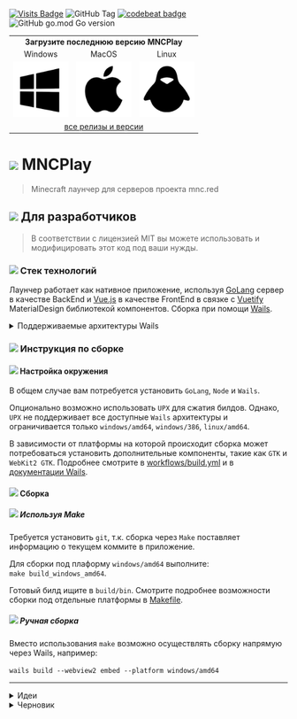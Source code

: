 [![Visits Badge](https://badges.strrl.dev/visits/mncred/play)](https://badges.strrl.dev)
![GitHub Tag](https://img.shields.io/github/v/tag/mncred/play)
[![codebeat badge](https://codebeat.co/badges/0a36aca9-0bc9-4cac-9a33-c973a9dcf10c)](https://codebeat.co/projects/github-com-mncred-play-main)
![GitHub go.mod Go version](https://img.shields.io/github/go-mod/go-version/mncred/play)

<div align="center">
    <table>
        <tr>
            <td align="center" colspan="3">
                <b>Загрузите последнюю версию MNCPlay</b>
            </td>
        </tr>
        <tr>
            <td align="center">Windows</td>
            <td align="center">MacOS</td>
            <td align="center">Linux</td>
        </tr>
        <tr>
            <td>
                <a href="https://github.com/mncred/play/releases/download/latest/mncplay-windows-amd64.exe" target="_blank">
                    <img width="100" src="https://raw.githubusercontent.com/mncred/play/main/.github/assets/logo-windows.png"></img>
                </a>
            </td>
            <td>
                <a href="https://github.com/mncred/play/releases/download/latest/mncplay-darwin-universal.zip" target="_blank">
                    <img width="100" src="https://raw.githubusercontent.com/mncred/play/main/.github/assets/logo-apple.png"></img>
                </a>
            </td>
            <td>
                <a href="https://github.com/mncred/play/releases/download/latest/mncplay-linux-amd64" target="_blank">
                    <img width="100" src="https://raw.githubusercontent.com/mncred/play/main/.github/assets/logo-linux.png"></img>
                </a>
            </td>
        </tr>
        <tr>
            <td align="center" colspan="3">
                <a href="https://github.com/mncred/play/releases" target="_blank">все релизы и версии</a>
            </td>
        </tr>
    </table>
</div>

# ![](https://api.iconify.design/octicon/rocket-16.svg?height=32&color=royalblue) MNCPlay

> Minecraft лаунчер для серверов проекта mnc.red

## ![](https://api.iconify.design/octicon/code-16.svg?height=24&color=royalblue) Для разработчиков

> В соответствии с лицензией MIT вы можете использовать и модифицировать этот код под ваши нужды.

### ![](https://api.iconify.design/octicon/stack-16.svg?height=20&color=royalblue) Стек технологий

Лаунчер работает как нативное приложение, используя [GoLang](https://go.dev) сервер в качестве BackEnd и
[Vue.js](https://vuejs.org) в качестве FrontEnd в связке с [Vuetify](https://vuetifyjs.com) MaterialDesign библиотекой
компонентов. Сборка при помощи [Wails](https://wails.io).

<details>
    <summary>Поддерживаемые архитектуры Wails</summary>

- `windows/amd64` - Windows x64
- `windows/386` - Windows x32
- `windows/arm64` - Windows ARM
- `darwin/amd64` - MacOS Intel
- `darwin/arm64` - MacOS M1
- `darwin/universal` - MacOS Intel и M1
- `linux/amd64` - Linux x64
- `linux/arm` - Данный клиент не удаётся собрать под эту архитектуру
- `linux/arm64` - Данный клиент не удаётся собрать под эту архитектуру

</details>

### ![](https://api.iconify.design/octicon/gear-16.svg?height=20&color=royalblue) Инструкция по сборке

#### ![](https://api.iconify.design/octicon/telescope-16.svg?height=16&color=royalblue) Настройка окружения

В общем случае вам потребуется установить `GoLang`, `Node` и `Wails`.

Опционально возможно использовать `UPX` для сжатия билдов. Однако, `UPX` не поддерживает все доступные `Wails` архитектуры
и ограничивается только `windows/amd64`, `windows/386`, `linux/amd64`.

В зависимости от платформы на которой происходит сборка может потребоваться установить дополнительные компоненты,
такие как `GTK` и `WebKit2 GTK`.
Подробнее смотрите в [workflows/build.yml](.github/workflows/build.yaml)
и в [документации Wails](https://wails.io/docs/gettingstarted/installation#platform-specific-dependencies).

#### ![](https://api.iconify.design/octicon/package-16.svg?height=16&color=royalblue) Сборка

##### ![](https://api.iconify.design/octicon/sync-16.svg?height=14&color=royalblue) Используя Make

Требуется установить `git`, т.к. сборка через `Make` поставляет информацию о текущем коммите в приложение.

Для сборки под плаформу `windows/amd64` выполните:  
`make build_windows_amd64`.

Готовый билд ищите в `build/bin`.
Смотрите подробнее возможности сборки под отдельные платформы в [Makefile](Makefile).

##### ![](https://api.iconify.design/octicon/command-palette-16.svg?height=14&color=royalblue) Ручная сборка

Вместо использования `make` возможно осуществлять сборку напрямую через Wails, например:

`wails build --webview2 embed --platform windows/amd64`

---

<details>
    <summary>
        Идеи
    </summary>

## Внешний вид лаунчера

Конфигурируется через YAML плагинами. Т.е. само окно лаунчера вообще не должно поставлять каких-либо параметров, всё делается плагинами, пусть и встроенными.
Как это может быть реализовано? Плагин интеграции представляет из себя zip архив, который либо вкомпиливается в лаунчер, либо динамически подгружается с сервера.
Архив может содержать серверный (Go) код и клиентский (JS/TS) код. А так же манифест определяющий версию плагина и совместимый фронт и бэк.
Сам плагин конфигурируется через общий файл конфигурации который тянется с сервера (предпочтительно) или вкомпиливается в лаунчер.

Пример файла конфигурации для лаунчера:
```yaml
plugins:
  - package: http://.../plugin.zip # возможно указание как URL, так и локального файла или директории для отладки
    sha1: ... # хэш архива, опциональное поле, если не указано - скачивается каждый раз
    config:
      # Специфичный конфиг для плагина
  - package: http://.../button.zip # Поставляет зависимость компонента кнопки для использования в шаблонах
    sha1: ...
  - package: http://.../mnc_ui.zip
    sha1: ...
    config:
      sidebars:
        left:
          layout:
            # Лэйаут работает со стандартным компонентом layout который описывает строки и столбцы в виде массива
            - - component: avatar
                size: medium
                image: ${user.avatar.image.data}
              - component: label
                text: ${user.name}
            - - component: menu
                items:
                  - text: Главная
                    icon: mdi-cube
                    color: red
                    click:
                        action: goto_page
                        page: "/"
            - - component: logout
```

Плагины поставляют различные объекты которые имеют свой тип (kind) и свой формат конфига. Каждый компонент может запросить определённый kind и при передаче в конфиги будет произведён поиск среди  компонентов этого типа.
Например, kind'ы видов: action, component, function
    
</details>

<details>
    <summary>
        Черновик
    </summary>

A fully customizable Minecraft launcher and mod-server.
Powered by [Wails](https://wails.io), and written with Go, TypeScript, Vue, Quasar

TODO:

- [ ] How to install GoLang
- [ ] How to install Node
- [ ] How to install Wails
- [ ] HOWTO: Play on Android (via Pojav Launcher + mcpack from Modrinth)

Получить список релизов по API: `curl -XGET 'https://api.github.com/repos/mncred/play/releases'`

## Dependencies

### User

For more info see [Wails Platform Specific Dependencies](https://wails.io/docs/gettingstarted/installation#platform-specific-dependencies).
Long story short, Windows users need to install [WebView2 Runtime](https://developer.microsoft.com/en-us/microsoft-edge/webview2/).

### Developer

#### Windows

- WebView2 Runtime
- Go 1.18+
- Node 15+

#### Linux

- gcc
- libgtk3
- libwebkit
- Go 1.18+
- Node 15+

#### MacOS

- Xcode
- Go 1.18+
- Node 15+


## TODO

- [ ] Реализовать поддержку аргументов командной строки для лаунчера. Лаунчер может использоваться
  с их помощью не только для игры, но и как CLI инструмент формирования/валидации данных.
- [ ] Реализовать модуль загрузки JRE/JDK под выбранную платформу.
  В конечном итоге мы получим распакованные файлы архива (сложить в `${launcher}/java/11/...`)
  Есть несколько вендоров поставляющих портативную версию:
  - `https://api.adoptium.net/v3/assets/latest/${major}/hotspot?vendor=eclipse`
    - major - версия JVM (8/11) и мы получаем JSON с информацией где скачать под каждую платформу.
    Отфильтровать список по условию `a.filter(v => v.binary.architecture === 'x32').filter(v => v.binary.os === 'windows').filter(v => v.binary.image_type === 'jdk')`
    И скачать из `.binary.package.link`
  - `https://corretto.aws/downloads/latest/amazon-corretto-${major}-${arch}-${sanitizedOS}-jdk.${ext}`
    Здесь напрямую получаем ссылку на скачивание
    - major - версия JVM (8/11)
    - arch - aarch64 (arm64) или x64 (amd64)
    - sanitizedOS - windows, macos, linux
    - ext - У каждой платформы своё расширение упаковки. windows - zip, macos и linux - tar.gz
    Используя те же переменные получаем ссылку на md5:
    `https://corretto.aws/downloads/latest_checksum/amazon-corretto-${major}-${arch}-${sanitizedOS}-jdk.${ext}`
- [ ] Реализовать модуль загрузки mrpack с Modrinth.
    Он использует формат `.mrpack` для модпаков. Например:
    https://cdn.modrinth.com/data/1KVo5zza/versions/Hrdee8Qh/Fabulously.Optimized-5.8.0-beta.10.mrpack
    Это zip архив и внутри лежит `modrinth.index.json` в котором указаны ссылки откуда качать и куда класть моды/ресурспаки и прочее,
    а так же могут лежать файлы с конфигами, которые специфичны для этого пака.
- [ ] Реализовать модуль запуска Minecraft используя JDK и mrpack

Структура дистрибутива для лаунчера может выглядеть следующим образом.
Загрузчик таким образом может загрузить как клиент, так и сервер.
Добавить поддержку пакетов из MC лаунчера.

Загрузчик складывает разные виды ресурсов в директорию кэша при необходимости и ищет для начала в ней.
При запуске конкретной версии игры клиент лезет в сеть и проверяет целостность файлов.
В настройках мы можем разрешить или запретить (по умолчанию разрешаем) запуск игры оффлайн, если не удалось проверить целостность.

```yaml
---
kind: modpack/mrpack/v1
# Идентификатор объекта для использования в конфигурации
id: fabulously-optimized
spec:
    # Локализованное название модпака
    title: Fabulously Optimized
    # Локализованное описание
    desc: Improve your graphics and performance with this simple modpack. 1.20.4 beta!
    # Ссылки откуда скачивать .mrpack, будет загружен по первой доступной
    download:
        - link: https://cdn.modrinth.com/data/1KVo5zza/versions/Hrdee8Qh/Fabulously.Optimized-5.8.0-beta.10.mrpack
---
kind: modpack/asset/v1
id: single-mod
spec:
    title:
    desc:
    path: mods/my-mod.jar
    download:
        - link: https://...
          md5: ...
          sha1: ...
---
kind: modpack/asset/v1
id: motd
spec:
    title:
    desc:
    path: server.properties
    content: |
        # Конфиг сервера или клиента, или биндинги клавиш
---
kind: modpack/v1
id: optimizations-client
spec:
    title: Оптимизация
    desc: Включает наборы оптимизаций
    mrpacks:
        - fabulously-optimized
    resourcepacks:
        - ...
    shaders:
        - ...
    datapacks:
        - ...
    assets:
        - single-mod
        - motd
---
kind: java/v1
id: java-8
spec:
    title:
    desc:
    platforms:
        'windows/amd64':
            download:
                - https://...
        'macos/amd64':
            download:
                - https://...
---
kind: minecraft/v1
id: minecraft-1.20.1
spec:
    title:
    desc:
    # Здесь разрешена ссылка на forge/paper/spigot и что угодно
    download:
        - https://...
---
kind: client/v1
id: client-stone
spec:
    title:
    desc:
    defaultProps:
        ram:
            max: 4G
    java: java-8
    minecraft: minecraft-1.20.1
    modpacks:
        - optimizations-client
    run: -Xmx{{.props.ram.max}} ... -jar {{.minecraft.jar}}
```

</details>
